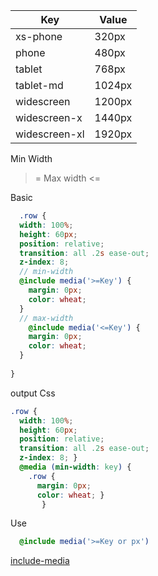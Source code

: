 
Key         | Value
----------- | -----------
xs-phone    |320px
phone       | 480px
tablet      | 768px
tablet-md   | 1024px
widescreen  | 1200px
widescreen-x| 1440px
widescreen-xl| 1920px


Min Width
>=
Max width
<=

Basic
```scss
  .row {
  width: 100%;
  height: 60px;
  position: relative;
  transition: all .2s ease-out;
  z-index: 8;
  // min-width
  @include media('>=Key') {
    margin: 0px;
    color: wheat;
  }
  // max-width
    @include media('<=Key') {
    margin: 0px;
    color: wheat;
  }
  
}
```
output Css
```css
.row {
  width: 100%;
  height: 60px;
  position: relative;
  transition: all .2s ease-out;
  z-index: 8; }
  @media (min-width: key) {
    .row {
      margin: 0px;
      color: wheat; }
       }
```

Use
```scss
  @include media('>=Key or px')
```


[include-media](https://include-media.com/)
